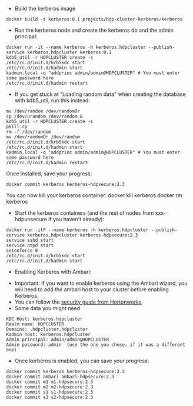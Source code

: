 * Build the kerberos image
```
docker build -t kerberos:0.1 projects/hdp-cluster-kerberos/kerberos
```

* Run the kerberos node and create the kerberos db and the admin principal:
```
docker run -it --name kerberos -h kerberos.hdpcluster --publish-service kerberos.hdpcluster kerberos:0.1
kdb5_util -r HDPCLUSTER create -s
/etc/rc.d/init.d/krb5kdc start
/etc/rc.d/init.d/kadmin start
kadmin.local -q "addprinc admin/admin@HDPCLUSTER" # You must enter some password here
/etc/rc.d/init.d/kadmin restart
```
- If you get stuck at "Loading random data" when creating the database with kdb5_util, run this instead:
```
mv /dev/random /dev/randomOr
cp /dev/urandom /dev/random &
kdb5_util -r HDPCLUSTER create -s
pkill cp
rm -f /dev/random
mv /dev/randomOr /dev/random
/etc/rc.d/init.d/krb5kdc start
/etc/rc.d/init.d/kadmin start
kadmin.local -q "addprinc admin/admin@HDPCLUSTER" # You must enter some password here
/etc/rc.d/init.d/kadmin restart
```

Once installed, save your progress:
```
docker commit kerberos kerberos-hdpsecure:2.3
```
You can now kill your kerberos container:
docker kill kerberos
docker rm kerberos

* Start the kerberos containers (and the rest of nodes from xxx-hdpunsecure if you haven't already):

```
docker run -itP --name kerberos -h kerberos.hdpcluster --publish-service kerberos.hdpcluster kerberos-hdpsecure:2.3
service sshd start
service ntpd start
setenforce 0
/etc/rc.d/init.d/krb5kdc start
/etc/rc.d/init.d/kadmin start
```

* Enabling Kerberos with Ambari:
- Important: If you want to enable kerberos using the Ambari wizard, you will need to add the ambari host to your cluster before enabling Kerberos.
- You can follow the [security guide from Hortonworks](http://docs.hortonworks.com/HDPDocuments/Ambari-2.1.1.0/bk_Ambari_Security_Guide/bk_Ambari_Security_Guide-20150828.pdf)
- Some data you might need
```
KDC Host: kerberos.hdpcluster
Realm name: HDPCLUSTER
Domains: .hdpcluster,hdpcluster
Kadmin host: kerberos.hdpcluster
Admin principal: admin/admin@HDPCLUSTER
Admin password: admin  (use the one you chose, if it was a different one)
```

- Once kerberos is enabled, you can save your progress:

```
docker commit kerberos kerberos-hdpsecure:2.3
docker commit ambari ambari-hdpsecure:2.3
docker commit m1 m1-hdpsecure:2.3
docker commit m2 m2-hdpsecure:2.3
docker commit s1 s1-hdpsecure:2.3
docker commit s2 s2-hdpsecure:2.3
```